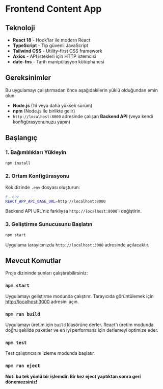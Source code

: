 # Frontend Content App

## Teknoloji

- **React 18** - Hook'lar ile modern React
- **TypeScript** - Tip güvenli JavaScript
- **Tailwind CSS** - Utility-first CSS framework
- **Axios** - API istekleri için HTTP istemcisi
- **date-fns** - Tarih manipülasyon kütüphanesi

## Gereksinimler

Bu uygulamayı çalıştırmadan önce aşağıdakilerin yüklü olduğundan emin olun:

- **Node.js** (16 veya daha yüksek sürüm)
- **npm** (Node.js ile birlikte gelir)
- `http://localhost:8000` adresinde çalışan **Backend API** (veya kendi konfigürasyonunuzu yapın)

## Başlangıç

### 1. Bağımlılıkları Yükleyin

```bash
npm install
```

### 2. Ortam Konfigürasyonu

Kök dizinde `.env` dosyası oluşturun:

```bash
# .env
REACT_APP_API_BASE_URL=http://localhost:8000
```

Backend API URL'niz farklıysa `http://localhost:8000`'i değiştirin.

### 3. Geliştirme Sunucusunu Başlatın

```bash
npm start
```

Uygulama tarayıcınızda `http://localhost:3000` adresinde açılacaktır.

## Mevcut Komutlar

Proje dizininde şunları çalıştırabilirsiniz:

### `npm start`

Uygulamayı geliştirme modunda çalıştırır. Tarayıcıda görüntülemek için [http://localhost:3000](http://localhost:3000) adresini açın.

### `npm run build`

Uygulamayı üretim için `build` klasörüne derler. React'ı üretim modunda doğru şekilde paketler ve en iyi performans için derlemeyi optimize eder.

### `npm test`

Test çalıştırıcısını izleme modunda başlatır.

### `npm run eject`

**Not: bu tek yönlü bir işlemdir. Bir kez eject yaptıktan sonra geri dönemezsiniz!**
